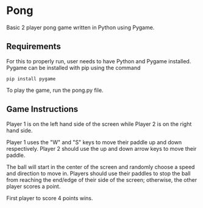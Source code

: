 # Pong
Basic 2 player pong game written in Python using Pygame.

## Requirements
For this to properly run, user needs to have Python and Pygame installed.
Pygame can be installed with pip using the command
```
pip install pygame
```

To play the game, run the pong.py file.

## Game Instructions
Player 1 is on the left hand side of the screen while Player 2 is on the right hand side.

Player 1 uses the "W" and "S" keys to move their paddle up and down respectively.
Player 2 should use the up and down arrow keys to move their paddle.

The ball will start in the center of the screen and randomly choose a speed and direction
to move in. Players should use their paddles to stop the ball from reaching the end/edge
of their side of the screen; otherwise, the other player scores a point.

First player to score 4 points wins.
